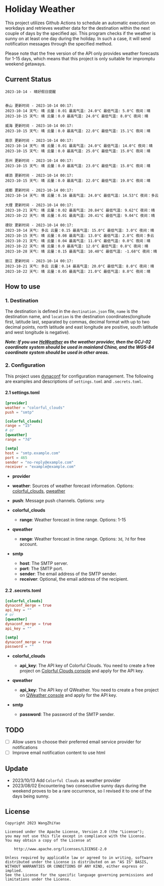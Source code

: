 # Holiday Weather

This project utilizes Github Actions to schedule an automatic execution on workdays and retrieves weather data for the destination within the next couple of days by the  specified api.
This program checks if the weather is sunny on at least one day during the holiday. In such a case, it will send notification messages through the specified method.

Please note that the free version of the API only provides weather forecasts for 1-15 days, which means that this project is only suitable for impromptu weekend getaways.

## Current Status

```
2023-10-14 - 晴好假日提醒


泰山 更新时间 - 2023-10-14 00:17:
2023-10-14 天气: 晴 云量：0.01 最高气温: 24.0°C 最低气温: 5.0°C 夜间：晴
2023-10-15 天气: 晴 云量：0.0 最高气温: 24.0°C 最低气温: 8.0°C 夜间：晴

威海 更新时间 - 2023-10-14 00:17:
2023-10-15 天气: 晴 云量：0.0 最高气温: 22.0°C 最低气温: 15.1°C 夜间：晴

南京 更新时间 - 2023-10-14 00:17:
2023-10-14 天气: 晴 云量：0.01 最高气温: 24.0°C 最低气温: 14.0°C 夜间：晴
2023-10-15 天气: 晴 云量：0.0 最高气温: 25.0°C 最低气温: 15.0°C 夜间：晴

苏州 更新时间 - 2023-10-14 00:17:
2023-10-15 天气: 晴 云量：0.0 最高气温: 23.0°C 最低气温: 15.0°C 夜间：晴

嵊泗 更新时间 - 2023-10-14 00:17:
2023-10-15 天气: 晴 云量：0.0 最高气温: 22.0°C 最低气温: 19.0°C 夜间：晴

成都 更新时间 - 2023-10-14 00:17:
2023-10-14 天气: 晴 云量：0.16 最高气温: 24.0°C 最低气温: 14.53°C 夜间：多云

大理 更新时间 - 2023-10-14 00:17:
2023-10-21 天气: 晴 云量：0.02 最高气温: 20.84°C 最低气温: 9.62°C 夜间：晴
2023-10-22 天气: 晴 云量：0.01 最高气温: 20.41°C 最低气温: 9.04°C 夜间：晴

德钦 更新时间 - 2023-10-14 00:17:
2023-10-14 天气: 多云 云量：0.15 最高气温: 15.0°C 最低气温: 3.0°C 夜间：晴
2023-10-15 天气: 晴 云量：0.08 最高气温: 13.0°C 最低气温: 2.8°C 夜间：多云
2023-10-21 天气: 晴 云量：0.04 最高气温: 11.0°C 最低气温: 0.0°C 夜间：晴
2023-10-22 天气: 晴 云量：0.0 最高气温: 12.0°C 最低气温: 0.8°C 夜间：晴
2023-10-28 天气: 晴 云量：0.15 最高气温: 10.48°C 最低气温: -1.68°C 夜间：晴

丽江 更新时间 - 2023-10-14 00:17:
2023-10-21 天气: 多云 云量：0.14 最高气温: 20.0°C 最低气温: 8.0°C 夜间：晴
2023-10-22 天气: 晴 云量：0.05 最高气温: 21.0°C 最低气温: 8.0°C 夜间：晴

```

## How to use

### 1. Destination

The destination is defined in the `destination.json` file, `name` is the destination name, and `location` is the destination coordinates(longitude first, latitude last, separated by commas, decimal format with up to two decimal points, north latitude and east longitude are positive, south latitude and west longitude is negative).

***Note: If you use [HeWeather](https://dev.qweather.com/docs/) as the weather provider, then the GCJ-02 coordinate system should be used in mainland China, and the WGS-84 coordinate system should be used in other areas.***

### 2. Configuration

This project uses [dynaconf](https://github.com/dynaconf/dynaconf) for configuration management. The following are examples and descriptions of `settings.toml`  and `.secrets.toml`.

#### 2.1 settings.toml

```toml
[provider]
weather = "colorful_clouds"
push = "smtp"

[colorful_clouds]
range = "15"
# or
[qweather]
range = "7d"

[smtp]
host = "smtp.example.com"
port = 465
sender = "no-reply@example.com"
receiver = "example@example.com"
```
-  **provider**
  - **weather**: Sources of weather forecast information. Options: [colorful_clouds](https://docs.caiyunapp.com/docs/daily), [qweather](https://dev.qweather.com/docs/api/weather/weather-daily-forecast/)
  - **push**: Message push channels. Options: `smtp`

- **colorful_clouds**
  - **range**:  Weather forecast in time range. Options: 1-15

- **qweather**
  - **range**: Weather forecast in time range. Options: `3d`, `7d` for free account.

- **smtp**
  - **host**: The SMTP server.
  - **port**: The SMTP port.
  - **sender**: The email address of the SMTP sender.
  - **receiver**: Optional, the email address of the recipient.

#### 2.2 .secrets.toml

```toml
[colorful_clouds]
dynaconf_merge = true
api_key = ""
# or
[qweather]
dynaconf_merge = true
api_key = ""

[smtp]
dynaconf_merge = true
password = ""
```

- **colorful_clouds**
  - **api_key**:  The API key of Colorful Clouds. You need to create a free project on [Colorful Clouds console](https://platform.caiyunapp.com/dashboard/index) and apply for the API key.

- **qweather**
  - **api_key**: The API key of QWeather. You need to create a free project on [QWeather console](https://console.qweather.com/#/console) and apply for the API key.

- **smtp**
  - **password**: The password of the SMTP sender.


## TODO

- [ ] Allow users to choose their preferred email service provider for notifications
- [ ] Improve email notification content to use html

## Update
- 2023/10/13 Add `Colorful Clouds` as weather provider 
- 2023/08/02 Encountering two consecutive sunny days during the weekend proves to be a rare occurrence, so I revised it to one of the days being sunny.

## License

    Copyright 2023 WangZhiYao
    
    Licensed under the Apache License, Version 2.0 (the "License");
    you may not use this file except in compliance with the License.
    You may obtain a copy of the License at
    
        http://www.apache.org/licenses/LICENSE-2.0
    
    Unless required by applicable law or agreed to in writing, software
    distributed under the License is distributed on an "AS IS" BASIS,
    WITHOUT WARRANTIES OR CONDITIONS OF ANY KIND, either express or implied.
    See the License for the specific language governing permissions and
    limitations under the License.
